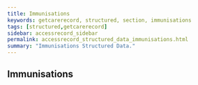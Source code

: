 ```yaml
---
title: Immunisations
keywords: getcarerecord, structured, section, immunisations
tags: [structured,getcarerecord]
sidebar: accessrecord_sidebar
permalink: accessrecord_structured_data_immunisations.html
summary: "Immunisations Structured Data."
---
```


## Immunisations ##

